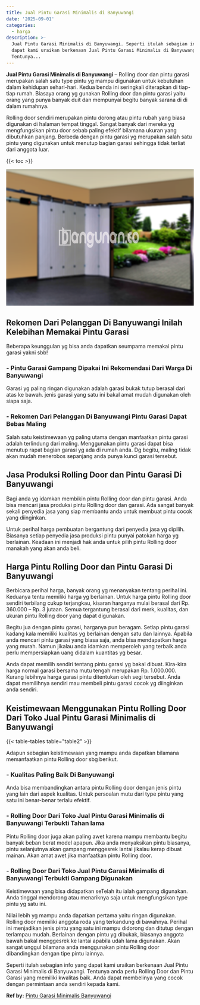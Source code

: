 ```yaml
---
title: Jual Pintu Garasi Minimalis di Banyuwangi
date: '2025-09-01'
categories:
  - harga
description: >-
  Jual Pintu Garasi Minimalis di Banyuwangi. Seperti itulah sebagian info yang
  dapat kami uraikan berkenaan Jual Pintu Garasi Minimalis di Banyuwangi.
  Tentunya...
---
```


**Jual Pintu Garasi Minimalis di Banyuwangi** – Rolling door dan pintu garasi merupakan salah satu type pintu yg mampu digunakan untuk kebutuhan dalam kehidupan sehari-hari. Kedua benda ini seringkali diterapkan di tiap-tiap rumah. Biasaya orang yg gunakan Rolling door dan pintu garasi yaitu orang yang punya banyak duit dan mempunyai begitu banyak sarana di di dalam rumahnya.

Rolling door sendiri merupakan pintu dorong atau pintu rubah yang biasa digunakan di halaman tempat tinggal. Sangat banyak dari mereka yg mengfungsikan pintu door sebab paling efektif bilamana ukuran yang dibutuhkan panjang. Berbeda dengan pintu garasi yg merupakan salah satu pintu yang digunakan untuk menutup bagian garasi sehingga tidak terliat dari anggota luar.

{{< toc >}}

![Jual Pintu Garasi Minimalis di Banyuwangi](/images/pintu-garasi-37.png)

## Rekomen Dari Pelanggan Di Banyuwangi Inilah Kelebihan Memakai Pintu Garasi

Beberapa keunggulan yg bisa anda dapatkan seumpama memakai pintu garasi yakni sbb!

### \- Pintu Garasi Gampang Dipakai Ini Rekomendasi Dari Warga Di Banyuwangi

Garasi yg paling ringan digunakan adalah garasi bukak tutup berasal dari atas ke bawah. jenis garasi yang satu ini bakal amat mudah digunakan oleh siapa saja.

### \- Rekomen Dari Pelanggan Di Banyuwangi Pintu Garasi Dapat Bebas Maling

Salah satu keistimewaan yg paling utama dengan manfaatkan pintu garasi adalah terlindung dari maling. Menggunakan pintu garasi dapat bisa menutup rapat bagian garasi yg ada di rumah anda. Dg begitu, maling tidak akan mudah menerobos sepanjang anda punya kunci garasi tersebut.

## Jasa Produksi Rolling Door dan Pintu Garasi Di Banyuwangi

Bagi anda yg idamkan membikin pintu Rolling door dan pintu garasi. Anda bisa mencari jasa produksi pintu Rolling door dan garasi. Ada sangat banyak sekali penyedia jasa yang siap membantu anda untuk membuat pintu cocok yang diinginkan.

Untuk perihal harga pembuatan bergantung dari penyedia jasa yg dipilih. Biasanya setiap penyedia jasa produksi pintu punyai patokan harga yg berlainan. Keadaan ini menjadi hak anda untuk pilih pintu Rolling door manakah yang akan anda beli.

## Harga Pintu Rolling Door dan Pintu Garasi Di Banyuwangi

Berbicara perihal harga, banyak orang yg menanyakan tentang perihal ini. Keduanya tentu memiliki harga yg berlainan. Untuk harga pintu Rolling door sendiri terbilang cukup terjangkau, kisaran harganya mulai berasal dari Rp. 360.000 – Rp. 3 jutaan. Semua tergantung berasal dari merk, kualitas, dan ukuran pintu Rolling door yang dapat digunakan.

Begitu jua dengan pintu garasi, harganya pun beragam. Setiap pintu garasi kadang kala memiliki kualitas yg berlainan dengan satu dan lainnya. Apabila anda mencari pintu garasi yang biasa saja, anda bisa mendapatkan harga yang murah. Namun jikalau anda idamkan memperoleh yang terbaik anda perlu mempersiapkan uang didalam kuantitas yg besar.

Anda dapat memilih sendiri tentang pintu garasi yg bakal dibuat. Kira-kira harga normal garasi bersama mutu tengah merupakan Rp. 1.000.000. Kurang lebihnya harga garasi pintu ditentukan oleh segi tersebut. Anda dapat memilihnya sendiri mau membeli pintu garasi cocok yg diinginkan anda sendiri.

## Keistimewaan Menggunakan Pintu Rolling Door Dari Toko Jual Pintu Garasi Minimalis di Banyuwangi

{{< table-tables table="table2" >}}

Adapun sebagian keistimewaan yang mampu anda dapatkan bilamana memanfaatkan pintu Rolling door sbg berikut.

### \- Kualitas Paling Baik Di Banyuwangi

Anda bisa membandingkan antara pintu Rolling door dengan jenis pintu yang lain dari aspek kualitas. Untuk persoalan mutu dari type pintu yang satu ini benar-benar terlalu efektif.

### \- Rolling Door Dari Toko Jual Pintu Garasi Minimalis di Banyuwangi Terbukti Tahan lama

Pintu Rolling door juga akan paling awet karena mampu membantu begitu banyak beban berat model apapun. Jika anda menyaksikan pintu biasanya, pintu selanjutnya akan gampang menggesrek lantai jikalau kerap dibuat mainan. Akan amat awet jika manfaatkan pintu Rolling door.

### \- Rolling Door Dari Toko Jual Pintu Garasi Minimalis di Banyuwangi Terbukti Gampang Digunakan

Keistimewaan yang bisa didapatkan seTelah itu ialah gampang digunakan. Anda tinggal mendorong atau menariknya saja untuk mengfungsikan type pintu yg satu ini.

Nilai lebih yg mampu anda dapatkan pertama yaitu ringan digunakan. Rolling door memiliki anggota roda yang terkandung di bawahnya. Perihal ini menjadikan jenis pintu yang satu ini mampu didorong dan ditutup dengan terlampau mudah. Berlainan dengan pintu yg dibukak, biasanya anggota bawah bakal menggesrek ke lantai apabila udah lama digunakan. Akan sangat unggul bilamana anda menggunakan pintu Rolling door dibandingkan dengan tipe pintu lainnya.

Seperti itulah sebagian info yang dapat kami uraikan berkenaan Jual Pintu Garasi Minimalis di Banyuwangi. Tentunya anda perlu Rolling Door dan Pintu Garasi yang memiliki kwalitas baik. Anda dapat membelinya yang cocok dengan permintaan anda sendiri kepada kami.

**Ref by:** [Pintu Garasi Minimalis Banyuwangi](https://id.wikipedia.org/wiki/Pintu)
